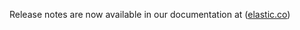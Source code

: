 Release notes are now available in our documentation at ([elastic.co](https://www.elastic.co/guide/en/apm/agent/go/current/release-notes.html))
